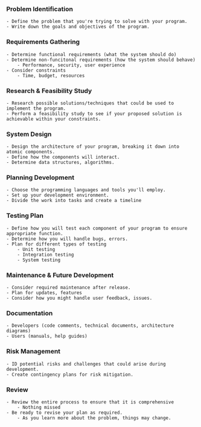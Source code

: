 ### **Problem Identification**
    - Define the problem that you're trying to solve with your program. 
    - Write down the goals and objectives of the program. 
### **Requirements Gathering**
    - Determine functional requirements (what the system should do)
    - Determine non-funcitonal requirements (how the system should behave)
        - Performance, security, user experience
    - Consider constraints
        - Time, budget, resources
### **Research & Feasibility Study**
    - Research possible solutions/techniques that could be used to implement the program. 
    - Perform a feasibility study to see if your proposed solution is achievable within your constraints. 
### **System Design**
    - Design the architecture of your program, breaking it down into atomic components.
    - Define how the components will interact. 
    - Determine data structures, algorithms. 
### **Planning Development**
    - Choose the programming languages and tools you'll employ.
    - Set up your development environment.
    - Divide the work into tasks and create a timeline
### **Testing Plan**
    - Define how you will test each component of your program to ensure appropriate function. 
    - Determine how you will handle bugs, errors. 
    - Plan for different types of testing
        - Unit testing
        - Integration testing
        - System testing
### **Maintenance & Future Development**
    - Consider required maintenance after release.
    - Plan for updates, features
    - Consider how you might handle user feedback, issues.
### **Documentation**
    - Developers (code comments, technical documents, architecture diagrams)
    - Users (manuals, help guides)
### **Risk Management**
    - ID potential risks and challenges that could arise during development.
    - Create contingency plans for risk mitigation.
### **Review**
    - Review the entire process to ensure that it is comprehensive
        - Nothing missed
    - Be ready to revise your plan as required. 
        - As you learn more about the problem, things may change. 
